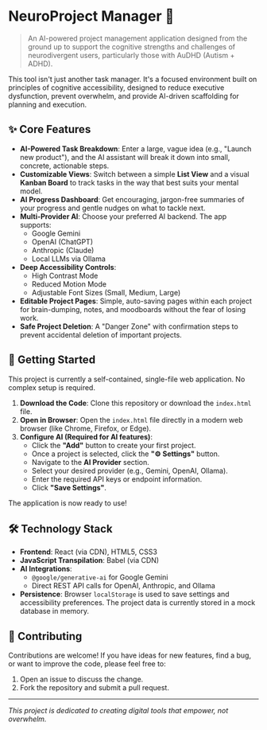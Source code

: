 
# NeuroProject Manager 🧠

> An AI-powered project management application designed from the ground up to support the cognitive strengths and challenges of neurodivergent users, particularly those with AuDHD (Autism + ADHD).

This tool isn't just another task manager. It's a focused environment built on principles of cognitive accessibility, designed to reduce executive dysfunction, prevent overwhelm, and provide AI-driven scaffolding for planning and execution.

## ✨ Core Features

*   **AI-Powered Task Breakdown**: Enter a large, vague idea (e.g., "Launch new product"), and the AI assistant will break it down into small, concrete, actionable steps.
*   **Customizable Views**: Switch between a simple **List View** and a visual **Kanban Board** to track tasks in the way that best suits your mental model.
*   **AI Progress Dashboard**: Get encouraging, jargon-free summaries of your progress and gentle nudges on what to tackle next.
*   **Multi-Provider AI**: Choose your preferred AI backend. The app supports:
    *   Google Gemini
    *   OpenAI (ChatGPT)
    *   Anthropic (Claude)
    *   Local LLMs via Ollama
*   **Deep Accessibility Controls**:
    *   High Contrast Mode
    *   Reduced Motion Mode
    *   Adjustable Font Sizes (Small, Medium, Large)
*   **Editable Project Pages**: Simple, auto-saving pages within each project for brain-dumping, notes, and moodboards without the fear of losing work.
*   **Safe Project Deletion**: A "Danger Zone" with confirmation steps to prevent accidental deletion of important projects.

## 🚀 Getting Started

This project is currently a self-contained, single-file web application. No complex setup is required.

1.  **Download the Code**: Clone this repository or download the `index.html` file.
2.  **Open in Browser**: Open the `index.html` file directly in a modern web browser (like Chrome, Firefox, or Edge).
3.  **Configure AI (Required for AI features)**:
    *   Click the **"Add"** button to create your first project.
    *   Once a project is selected, click the **"⚙️ Settings"** button.
    *   Navigate to the **AI Provider** section.
    *   Select your desired provider (e.g., Gemini, OpenAI, Ollama).
    *   Enter the required API keys or endpoint information.
    *   Click **"Save Settings"**.

The application is now ready to use!

## 🛠️ Technology Stack

*   **Frontend**: React (via CDN), HTML5, CSS3
*   **JavaScript Transpilation**: Babel (via CDN)
*   **AI Integrations**:
    *   `@google/generative-ai` for Google Gemini
    *   Direct REST API calls for OpenAI, Anthropic, and Ollama
*   **Persistence**: Browser `localStorage` is used to save settings and accessibility preferences. The project data is currently stored in a mock database in memory.


## 🤝 Contributing

Contributions are welcome! If you have ideas for new features, find a bug, or want to improve the code, please feel free to:

1.  Open an issue to discuss the change.
2.  Fork the repository and submit a pull request.

---

*This project is dedicated to creating digital tools that empower, not overwhelm.*
